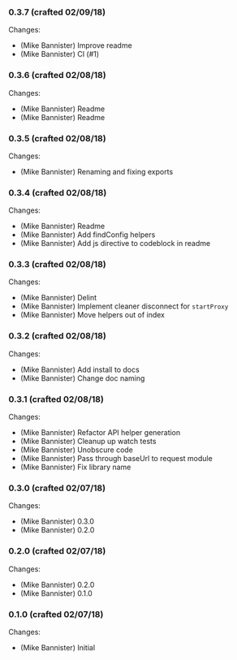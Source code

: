 ### 0.3.7 (crafted 02/09/18)

Changes:

  * (Mike Bannister) Improve readme
  * (Mike Bannister) CI (#1)

### 0.3.6 (crafted 02/08/18)

Changes:

  * (Mike Bannister) Readme
  * (Mike Bannister) Readme

### 0.3.5 (crafted 02/08/18)

Changes:

  * (Mike Bannister) Renaming and fixing exports

### 0.3.4 (crafted 02/08/18)

Changes:

  * (Mike Bannister) Readme
  * (Mike Bannister) Add findConfig helpers
  * (Mike Bannister) Add js directive to codeblock in readme

### 0.3.3 (crafted 02/08/18)

Changes:

  * (Mike Bannister) Delint
  * (Mike Bannister) Implement cleaner disconnect for `startProxy`
  * (Mike Bannister) Move helpers out of index

### 0.3.2 (crafted 02/08/18)

Changes:

  * (Mike Bannister) Add install to docs
  * (Mike Bannister) Change doc naming

### 0.3.1 (crafted 02/08/18)

Changes:

  * (Mike Bannister) Refactor API helper generation
  * (Mike Bannister) Cleanup up watch tests
  * (Mike Bannister) Unobscure code
  * (Mike Bannister) Pass through baseUrl to request module
  * (Mike Bannister) Fix library name

### 0.3.0 (crafted 02/07/18)

Changes:

  * (Mike Bannister) 0.3.0
  * (Mike Bannister) 0.2.0

### 0.2.0 (crafted 02/07/18)

Changes:

  * (Mike Bannister) 0.2.0
  * (Mike Bannister) 0.1.0

### 0.1.0 (crafted 02/07/18)

Changes:

  * (Mike Bannister) Initial
